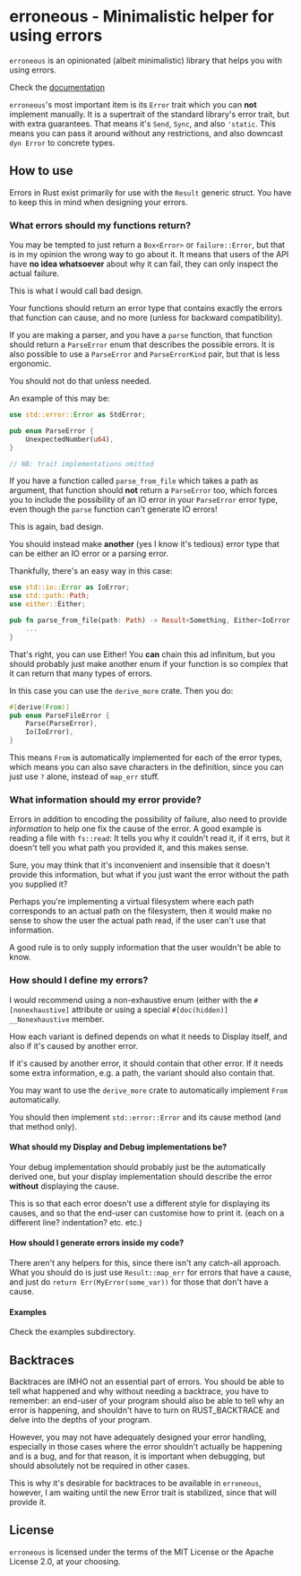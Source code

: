 # erroneous - Minimalistic helper for using errors

`erroneous` is an opinionated (albeit minimalistic) library that helps you with using errors.

Check the [documentation](docs.rs/erroneous)

`erroneous`'s most important item is its `Error` trait which you can **not** implement manually.
It is a supertrait of the standard library's error trait, but with extra guarantees.
That means it's `Send`, `Sync`, and also `'static`. This means you can pass it around
without any restrictions, and also downcast `dyn Error` to concrete types.

## How to use

Errors in Rust exist primarily for use with the `Result` generic struct.
You have to keep this in mind when designing your errors.

### What errors should my functions return?

You may be tempted to just return a `Box<Error>` or `failure::Error`, but that
is in my opinion the wrong way to go about it. It means that users of the API
have **no idea whatsoever** about why it can fail, they can only inspect
the actual failure.

This is what I would call bad design.

Your functions should return an error type that contains exactly the errors
that function can cause, and no more (unless for backward compatibility).

If you are making a parser, and you have a `parse` function, that function should
return a `ParseError` enum that describes the possible errors. It is also
possible to use a `ParseError` and `ParseErrorKind` pair, but that is less ergonomic.

You should not do that unless needed.

An example of this may be:
```rust
use std::error::Error as StdError;

pub enum ParseError {
	UnexpectedNumber(u64),
}

// NB: trait implementations omitted
```

If you have a function called `parse_from_file` which takes a path as argument,
that function should **not** return a `ParseError` too, which forces you
to include the possibility of an IO error in your `ParseError` error type,
even though the `parse` function can't generate IO errors!

This is again, bad design.

You should instead make **another** (yes I know it's tedious) error type
that can be either an IO error or a parsing error.

Thankfully, there's an easy way in this case:

```rust
use std::io::Error as IoError;
use std::path::Path;
use either::Either;

pub fn parse_from_file(path: Path) -> Result<Something, Either<IoError, ParseError>> {
	...
}
```

That's right, you can use Either! You **can** chain this ad infinitum, but you should
probably just make another enum if your function is so complex that it can return
that many types of errors.

In this case you can use the `derive_more` crate.
Then you do:

```rust
#[derive(From)]
pub enum ParseFileError {
	Parse(ParseError),
	Io(IoError),
}
```

This means `From` is automatically implemented for each of the error types,
which means you can also save characters in the definition, since you can
just use `?` alone, instead of `map_err` stuff.

### What information should my error provide?

Errors in addition to encoding the possibility of failure, also need to provide
*information* to help one fix the cause of the error.
A good example is reading a file with `fs::read`:
It tells you why it couldn't read it, if it errs, but it
doesn't tell you what path you provided it, and this makes sense.

Sure, you may think that it's inconvenient and insensible that it doesn't provide this
information, but what if you just want the error without the path you supplied it?

Perhaps you're implementing a virtual filesystem where each path corresponds
to an actual path on the filesystem, then it would make no sense to show the user
the actual path read, if the user can't use that information.

A good rule is to only supply information that the user wouldn't be able to know.

### How should I define my errors?

I would recommend using a non-exhaustive enum (either with the `#[nonexhaustive]`
attribute or using a special `#[doc(hidden)] __Nonexhaustive` member.

How each variant is defined depends on what it needs to Display itself,
and also if it's caused by another error.

If it's caused by another error, it should contain that other error.
If it needs some extra information, e.g. a path, the variant
should also contain that.

You may want to use the `derive_more` crate to automatically implement `From` automatically.

You should then implement `std::error::Error` and its cause method (and that method only).

#### What should my Display and Debug implementations be?

Your debug implementation should probably just be the automatically derived one,
but your display implementation should describe the error **without** displaying
the cause.

This is so that each error doesn't use a different style for displaying its
causes, and so that the end-user can customise how to print it. (each on a different line?
indentation? etc. etc.)

#### How should I generate errors inside my code?

There aren't any helpers for this, since there isn't any catch-all approach.
What you should do is just use `Result::map_err` for errors that have a cause,
and just do `return Err(MyError(some_var))` for those that don't have a cause.

#### Examples

Check the examples subdirectory.

## Backtraces

Backtraces are IMHO not an essential part of errors. You should be able to tell
what happened and why without needing a backtrace, you have to remember:
an end-user of your program should also be able to tell why an error is happening,
and shouldn't have to turn on RUST_BACKTRACE and delve into the depths of your program.

However, you may not have adequately designed your error handling, especially in those
cases where the error shouldn't actually be happening and is a bug, and for that reason,
it is important when debugging, but should absolutely not be required in other cases.

This is why it's desirable for backtraces to be available in `erroneous`, however,
I am waiting until the new Error trait is stabilized, since that will provide it.

## License

`erroneous` is licensed under the terms of the MIT License or the Apache License
2.0, at your choosing.
